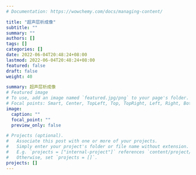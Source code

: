 ```yaml
---
# Documentation: https://wowchemy.com/docs/managing-content/

title: "超声层析成像"
subtitle: ""
summary: ""
authors: []
tags: []
categories: []
date: 2022-06-04T20:48:24+08:00
lastmod: 2022-06-04T20:48:24+08:00
featured: false
draft: false
weight: 40

summary: 超声层析成像
# Featured image
# To use, add an image named `featured.jpg/png` to your page's folder.
# Focal points: Smart, Center, TopLeft, Top, TopRight, Left, Right, BottomLeft, Bottom, BottomRight.
image:
  caption: ""
  focal_point: ""
  preview_only: false

# Projects (optional).
#   Associate this post with one or more of your projects.
#   Simply enter your project's folder or file name without extension.
#   E.g. `projects = ["internal-project"]` references `content/project/deep-learning/index.md`.
#   Otherwise, set `projects = []`.
projects: []
---
```

<!-- {{< figure src="/research/cross-section.png"  numbered="false" >}} -->

